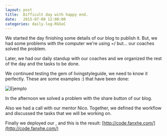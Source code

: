 ```yaml
---
layout: post
title:  Difficult day with happy end.
date:   2015-07-08 12:00:00
categories: daily-log-RGSoC
---
```


We started the day finishing some details of our blog to publish it. But, we had some problems with the computer we're using =/ but... our coaches solved the problem.

Later, we had our daily standup with our coaches and we organized the rest of the day and the tasks to be done.

We continued testing the gem of livingstyleguide, we need to know it perfectly. These are some examples :) that have been done:

![Ejemplo](https://www.evernote.com/l/AjZpEV4djdZPlYE42oeN0LzgeybMFONDcfsB/image.png)

In the afternoon we solved a problem with the share button of our blog.

Also we had a call with our mentor Nico. Together, we defined the workflow and discussed the tasks that we will be working on.

Finally we deployed our , and this is the result:  [http://code.fanxhe.com/](http://code.fanxhe.com/)
